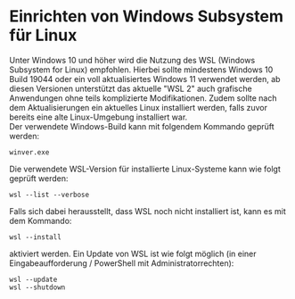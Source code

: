# Einrichten von Windows Subsystem für Linux

Unter Windows 10 und höher wird die Nutzung des WSL (Windows Subsystem for Linux) empfohlen. Hierbei sollte mindestens Windows 10 Build 19044 oder ein voll aktualisiertes Windows 11 verwendet werden, ab diesen Versionen unterstützt das aktuelle "WSL 2" auch grafische Anwendungen ohne teils komplizierte Modifikationen. Zudem sollte nach dem Aktualisierungen ein aktuelles Linux installiert werden, falls zuvor bereits eine alte Linux-Umgebung installiert war.  
Der verwendete Windows-Build kann mit folgendem Kommando geprüft werden:
```
winver.exe
```
Die verwendete WSL-Version für installierte Linux-Systeme kann wie folgt geprüft werden:
```
wsl --list --verbose
```
Falls sich dabei herausstellt, dass WSL noch nicht installiert ist, kann es mit dem Kommando:
```
wsl --install
```
aktiviert werden.
Ein Update von WSL ist wie folgt möglich (in einer Eingabeaufforderung / PowerShell mit Administratorrechten):
```
wsl --update
wsl --shutdown
```
